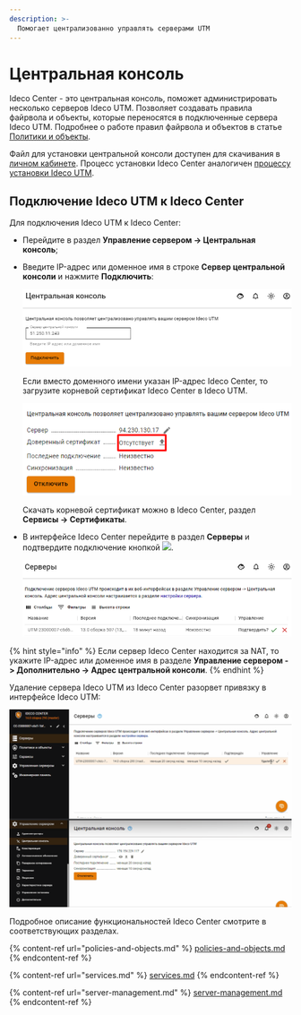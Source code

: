 ```yaml
---
description: >-
  Помогает централизованно управлять серверами UTM
---
```


# Центральная консоль

Ideco Center - это центральная консоль, поможет администрировать несколько серверов Ideco UTM. Позволяет создавать правила файрвола и объекты, которые переносятся в подключенные сервера Ideco UTM. Подробнее о работе правил файрвола и объектов в статье [Политики и объекты](policies-and-objects.md).

Файл для установки центральной консоли доступен для скачивания в [личном кабинете](https://my.ideco.ru/#/utm/download). Процесс установки Ideco Center аналогичен [процессу установки Ideco UTM](../../../installation/installation-process.md).

## Подключение Ideco UTM к Ideco Center

Для подключения Ideco UTM к Ideco Center:
* Перейдите в раздел **Управление сервером -> Центральная консоль**;
* Введите IP-адрес или доменное имя в строке **Сервер центральной консоли** и нажмите **Подключить**:

  ![](../../.gitbook/assets/central-console1.png)

  Если вместо доменного имени указан IP-адрес Ideco Center, то загрузите корневой сертификат Ideco Center в Ideco UTM. 
  
  ![](../../.gitbook/assets/central-console3.png)
  
  Скачать корневой сертификат можно в Ideco Center, раздел **Сервисы -> Сертификаты**.

* В интерфейсе Ideco Center перейдите в раздел **Серверы** и подтвердите подключение кнопкой ![](../../../.gitbook/assets/icon-yes.png).

  ![](../../.gitbook/assets/central-console.png)

{% hint style="info" %}
Если сервер Ideco Center находится за NAT, то укажите IP-адрес или доменное имя в разделе **Управление сервером -> Дополнительно -> Адрес центральной консоли**.
{% endhint %}

Удаление сервера Ideco UTM из Ideco Center разорвет привязку в интерфейсе Ideco UTM:

![](../../.gitbook/assets/central-console.gif)

Подробное описание функциональностей Ideco Center смотрите в соответствующих разделах.

{% content-ref url="policies-and-objects.md" %}
[policies-and-objects.md](policies-and-objects.md)
{% endcontent-ref %}

{% content-ref url="services.md" %}
[services.md](services.md)
{% endcontent-ref %}

{% content-ref url="server-management.md" %}
[server-management.md](server-management.md)
{% endcontent-ref %}